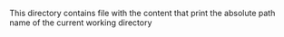 This directory contains file with the content that print the absolute path name of the current working directory
